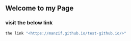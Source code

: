 
## Welcome to my Page

### visit the below link

   ```ruby
   the link "<https://manzif.github.io/test-github.io/>"
   
   ```
